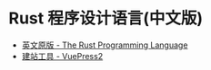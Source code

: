 # Rust 程序设计语言(中文版)

- [英文原版 - The Rust Programming Language](https://doc.rust-lang.org/stable/book/)
- [建站工具 - VuePress2](https://v2.vuepress.vuejs.org/)